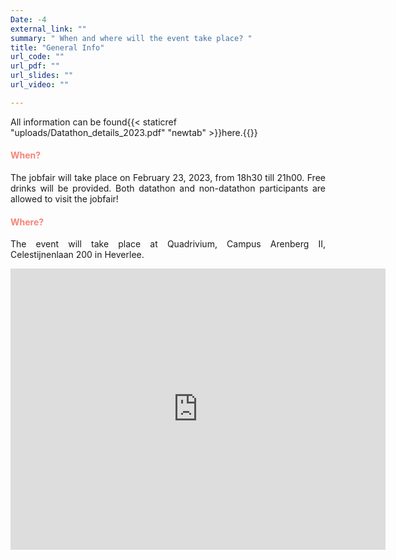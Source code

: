 ```yaml
---
Date: -4
external_link: ""
summary: " When and where will the event take place? "
title: "General Info"
url_code: ""
url_pdf: ""
url_slides: ""
url_video: ""

---
```


All information can be found{{< staticref "uploads/Datathon_details_2023.pdf" "newtab" >}}here.{{</staticref>}}

<h4 style="color: #F88379">When? </h4>
<p style='text-align: justify;'>
The jobfair will take place on February 23, 2023, from 18h30 till 21h00. Free drinks will be provided. Both datathon and non-datathon participants are allowed to visit the jobfair!


<h4 style="color: #F88379"> Where? </h4>

<p style='text-align: justify;'>
The event will take place at Quadrivium, Campus Arenberg II, Celestijnenlaan 200 in Heverlee.  </p>

<p align="center">
<iframe src="https://www.google.com/maps/embed?pb=!1m18!1m12!1m3!1d2518.286926358606!2d4.673153215922528!3d50.86288766544121!2m3!1f0!2f0!3f0!3m2!1i1024!2i768!4f13.1!3m3!1m2!1s0x47c161bce4bc9ff1%3A0xbf3ab098e651f3a6!2sQuadrivium%20(QDV)!5e0!3m2!1snl!2sbe!4v1668461403973!5m2!1snl!2sbe" width="600" height="450" style="border:0;" allowfullscreen="" loading="lazy" referrerpolicy="no-referrer-when-downgrade"></iframe>
</p>